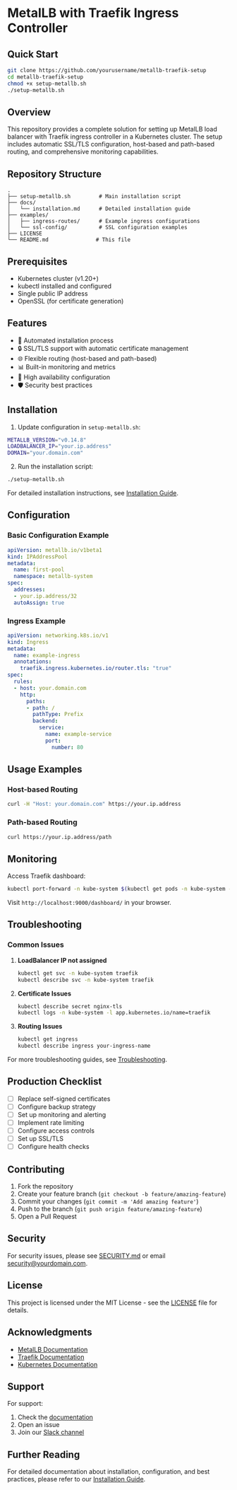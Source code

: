 # MetalLB with Traefik Ingress Controller

## Quick Start

```bash
git clone https://github.com/yourusername/metallb-traefik-setup
cd metallb-traefik-setup
chmod +x setup-metallb.sh
./setup-metallb.sh
```

## Overview

This repository provides a complete solution for setting up MetalLB load balancer with Traefik ingress controller in a Kubernetes cluster. The setup includes automatic SSL/TLS configuration, host-based and path-based routing, and comprehensive monitoring capabilities.

## Repository Structure

```
.
├── setup-metallb.sh         # Main installation script
├── docs/
│   └── installation.md      # Detailed installation guide
├── examples/
│   ├── ingress-routes/      # Example ingress configurations
│   └── ssl-config/          # SSL configuration examples
├── LICENSE
└── README.md               # This file
```

## Prerequisites

- Kubernetes cluster (v1.20+)
- kubectl installed and configured
- Single public IP address
- OpenSSL (for certificate generation)

## Features

- 🚀 Automated installation process
- 🔒 SSL/TLS support with automatic certificate management
- 🌐 Flexible routing (host-based and path-based)
- 📊 Built-in monitoring and metrics
- 🔄 High availability configuration
- 🛡️ Security best practices

## Installation

1. Update configuration in `setup-metallb.sh`:
```bash
METALLB_VERSION="v0.14.8"
LOADBALANCER_IP="your.ip.address"
DOMAIN="your.domain.com"
```

2. Run the installation script:
```bash
./setup-metallb.sh
```

For detailed installation instructions, see [Installation Guide](docs/installation.md).

## Configuration

### Basic Configuration Example
```yaml
apiVersion: metallb.io/v1beta1
kind: IPAddressPool
metadata:
  name: first-pool
  namespace: metallb-system
spec:
  addresses:
  - your.ip.address/32
  autoAssign: true
```

### Ingress Example
```yaml
apiVersion: networking.k8s.io/v1
kind: Ingress
metadata:
  name: example-ingress
  annotations:
    traefik.ingress.kubernetes.io/router.tls: "true"
spec:
  rules:
  - host: your.domain.com
    http:
      paths:
      - path: /
        pathType: Prefix
        backend:
          service:
            name: example-service
            port:
              number: 80
```

## Usage Examples

### Host-based Routing
```bash
curl -H "Host: your.domain.com" https://your.ip.address
```

### Path-based Routing
```bash
curl https://your.ip.address/path
```

## Monitoring

Access Traefik dashboard:
```bash
kubectl port-forward -n kube-system $(kubectl get pods -n kube-system -l app.kubernetes.io/name=traefik -o name) 9000:9000
```

Visit `http://localhost:9000/dashboard/` in your browser.

## Troubleshooting

### Common Issues

1. **LoadBalancer IP not assigned**
   ```bash
   kubectl get svc -n kube-system traefik
   kubectl describe svc -n kube-system traefik
   ```

2. **Certificate Issues**
   ```bash
   kubectl describe secret nginx-tls
   kubectl logs -n kube-system -l app.kubernetes.io/name=traefik
   ```

3. **Routing Issues**
   ```bash
   kubectl get ingress
   kubectl describe ingress your-ingress-name
   ```

For more troubleshooting guides, see [Troubleshooting](docs/installation.md#troubleshooting).

## Production Checklist

- [ ] Replace self-signed certificates
- [ ] Configure backup strategy
- [ ] Set up monitoring and alerting
- [ ] Implement rate limiting
- [ ] Configure access controls
- [ ] Set up SSL/TLS
- [ ] Configure health checks

## Contributing

1. Fork the repository
2. Create your feature branch (`git checkout -b feature/amazing-feature`)
3. Commit your changes (`git commit -m 'Add amazing feature'`)
4. Push to the branch (`git push origin feature/amazing-feature`)
5. Open a Pull Request

## Security

For security issues, please see [SECURITY.md](SECURITY.md) or email security@yourdomain.com.

## License

This project is licensed under the MIT License - see the [LICENSE](LICENSE) file for details.

## Acknowledgments

- [MetalLB Documentation](https://metallb.universe.tf/)
- [Traefik Documentation](https://doc.traefik.io/traefik/)
- [Kubernetes Documentation](https://kubernetes.io/docs/)

## Support

For support:
1. Check the [documentation](docs/installation.md)
2. Open an issue
3. Join our [Slack channel](#)

## Further Reading

For detailed documentation about installation, configuration, and best practices, please refer to our [Installation Guide](docs/installation.md).